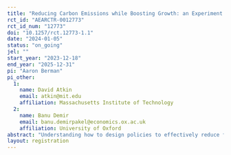 ```yaml
---
title: "Reducing Carbon Emissions while Boosting Growth: an Experiment with Turkish Manufacturing Firms"
rct_id: "AEARCTR-0012773"
rct_id_num: "12773"
doi: "10.1257/rct.12773-1.1"
date: "2024-01-05"
status: "on_going"
jel: ""
start_year: "2023-12-18"
end_year: "2025-12-31"
pi: "Aaron Berman"
pi_other:
  1:
    name: David Atkin
    email: atkin@mit.edu
    affiliation: Massachusetts Institute of Technology
  2:
    name: Banu Demir
    email: banu.demirpakel@economics.ox.ac.uk
    affiliation: University of Oxford
abstract: "Understanding how to design policies to effectively reduce firm-level carbon emissions while minimizing impacts on economic growth is a question of central importance in the battle to mitigate climate change. The EU is proposing a Carbon Border Adjustment Mechanism (CBAM) that will tax imports to better reflect their carbon content. This project evaluates three policies that provide firms with training and assistance obtaining loans with the goal of mitigating the impacts of CBAM on Turkish SMEs. The first policy focuses on direct carbon mitigation that we expect to have limited growth spillovers. The second focuses on product innovation to move firms toward greener product mixes, and the third focuses on improving firm efficiency. Comparing outcomes related to both carbon emissions (including leakage) as well as firm-growth allows us to assess the tradeoffs between environmental and growth outcomes and explore whether policies can achieve both goals."
layout: registration
---
```


